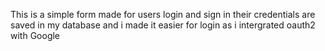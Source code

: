 This is a simple form made for users login and sign in their credentials are saved in my database and i made it easier for login as i intergrated oauth2 with Google 

